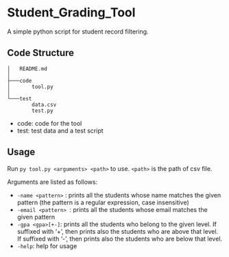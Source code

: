 # Student_Grading_Tool
A simple python script for student record filtering.



## Code Structure

```shell
│   README.md
│
├───code
│       tool.py
│
└───test
        data.csv
        test.py
```

+ code: code for the tool
+ test: test data and a test script



## Usage

Run `py tool.py <arguments> <path>` to use. `<path>` is the path of csv file.

Arguments are listed as follows:

+ `-name <pattern>` : prints all the students whose name matches the given pattern (the pattern is a regular expression, case insensitive)
+ `-email <pattern> `: prints all the students whose email matches the given pattern
+ `-gpa <gpa>[+-]`: prints all the students who belong to the given level. If suffixed with ‘+’, then prints also the students who are above that level. If suffixed with ‘-’, then prints also the students who are below that level.
+ `-help`: help for usage

